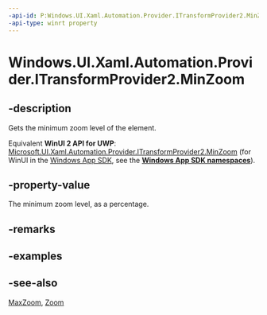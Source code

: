 ```yaml
---
-api-id: P:Windows.UI.Xaml.Automation.Provider.ITransformProvider2.MinZoom
-api-type: winrt property
---
```


<!-- Property syntax
public double MinZoom { get; }
-->

# Windows.UI.Xaml.Automation.Provider.ITransformProvider2.MinZoom

## -description
Gets the minimum zoom level of the element.

Equivalent **WinUI 2 API for UWP**: [Microsoft.UI.Xaml.Automation.Provider.ITransformProvider2.MinZoom](/windows/winui/api/microsoft.ui.xaml.automation.provider.itransformprovider2.minzoom) (for WinUI in the [Windows App SDK](/windows/apps/windows-app-sdk/), see the **[Windows App SDK namespaces](/windows/windows-app-sdk/api/winrt/)**).

## -property-value
The minimum zoom level, as a percentage.

## -remarks

## -examples

## -see-also
[MaxZoom](itransformprovider2_maxzoom.md), [Zoom](itransformprovider2_zoom_1427900009.md)
